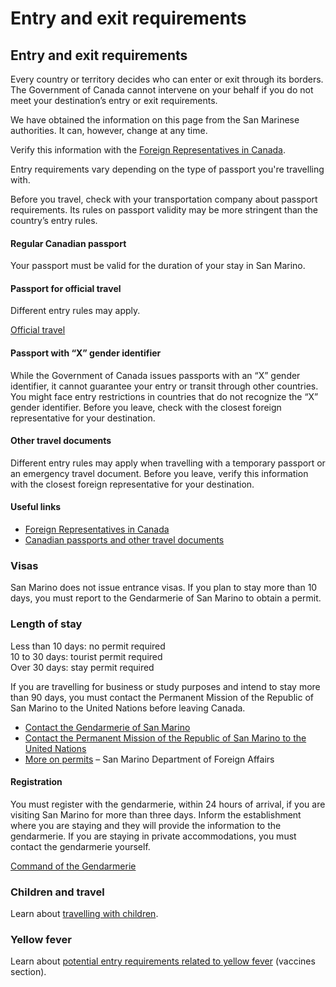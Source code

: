 # Entry and exit requirements

## Entry and exit requirements

Every country or territory decides who can enter or exit through its borders. The Government of Canada cannot intervene on your behalf if you do not meet your destination’s entry or exit requirements.

We have obtained the information on this page from the San Marinese authorities. It can, however, change at any time.

Verify this information with the [Foreign Representatives in Canada](https://www.international.gc.ca/protocol-protocole/reps.aspx?lang=eng).

Entry requirements vary depending on the type of passport you're travelling with.

Before you travel, check with your transportation company about passport requirements. Its rules on passport validity may be more stringent than the country’s entry rules.

#### Regular Canadian passport

Your passport must be valid for the duration of your stay in San Marino.

#### Passport for official travel

Different entry rules may apply.

[Official travel](https://www.canada.ca/en/immigration-refugees-citizenship/services/canadian-passports/official-travel.html)

#### Passport with “X” gender identifier

While the Government of Canada issues passports with an “X” gender identifier, it cannot guarantee your entry or transit through other countries. You might face entry restrictions in countries that do not recognize the “X” gender identifier. Before you leave, check with the closest foreign representative for your destination.

#### Other travel documents

Different entry rules may apply when travelling with a temporary passport or an emergency travel document. Before you leave, verify this information with the closest foreign representative for your destination.

#### Useful links

* [Foreign Representatives in Canada](https://www.international.gc.ca/protocol-protocole/reps.aspx?lang=eng)
* [Canadian passports and other travel documents](http://www.canada.ca/passport)

### Visas

San Marino does not issue entrance visas. If you plan to stay more than 10 days, you must report to the Gendarmerie of San Marino to obtain a permit.

### Length of stay

Less than 10 days: no permit required   
10 to 30 days: tourist permit required  
Over 30 days: stay permit required

If you are travelling for business or study purposes and intend to stay more than 90 days, you must contact the Permanent Mission of the Republic of San Marino to the United Nations before leaving Canada.

* [Contact the Gendarmerie of San Marino](http://www.esteri.sm/on-line/en/home/link/military-corps/scheda1000014.html)
* [Contact the Permanent Mission of the Republic of San Marino to the United Nations](https://www.international.gc.ca/protocol-protocole/reps.aspx?lang=eng&_ga=2.238218185.898145738.1569262045-910439827.1512487613)
* [More on permits](http://www.esteri.sm/on-line/en/home/link/stay-and-residence-permits.html) – San Marino Department of Foreign Affairs

#### Registration

You must register with the gendarmerie, within 24 hours of arrival, if you are visiting San Marino for more than three days. Inform the establishment where you are staying and they will provide the information to the gendarmerie. If you are staying in private accommodations, you must contact the gendarmerie yourself.

[Command of the Gendarmerie](http://www.esteri.sm/on-line/en/home/link/military-corps/scheda1000014.html)

### Children and travel

Learn about [travelling with children](http://travel.gc.ca/travelling/children).

### Yellow fever

Learn about [potential entry requirements related to yellow fever](#health) (vaccines section).